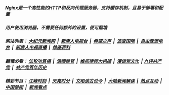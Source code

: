 ##### Nginx是一个高性能的HTTP和反向代理服务器，支持缓存机制，且易于部署和配置

##### 用户使用浏览器，不需要任何额外的设置，便可翻墙

##### 网站列表： [大纪元新闻网](http://149.28.213.166:10080/) &nbsp;|&nbsp; [新唐人电视台](http://149.28.213.166:8000/) &nbsp;|&nbsp; [希望之声](http://149.28.213.166:8200/) &nbsp;|&nbsp; [追查国际](http://149.28.213.166:10010/) &nbsp;|&nbsp; [自由亚洲电台](http://149.28.213.166:9800/) &nbsp;|&nbsp; [新唐人电视直播](http://149.28.213.166/) &nbsp;|&nbsp; [维基百科](http://149.28.213.166:8100/) 

##### 翻墙必看： [法轮功真相](http://149.28.213.166:10000/videos/truth.html) &nbsp;|&nbsp; [活摘器官](http://149.28.213.166:10000/videos/res/Organs/) &nbsp;|&nbsp; [维权律师大抓捕](http://149.28.213.166:10000/videos/709/) &nbsp;|&nbsp; [漫谈党文化](http://149.28.213.166:10000/videos/ccp.html) &nbsp;| [九评共产党](http://149.28.213.166:10000/videos/jiuping/) &nbsp;|&nbsp; [共产党百年历史](http://149.28.213.166:10000/videos/ccp.html)

##### 精彩节目： [江峰时刻](http://149.28.213.166/today-in-history/) &nbsp;|&nbsp; [天亮时分](http://149.28.213.166/tianliang/) &nbsp;|&nbsp; [文昭谈古论今](http://149.28.213.166/wenzhao/) &nbsp;|&nbsp; [大陆新闻解读](http://149.28.213.166/ntdtv-comedy/) &nbsp;|&nbsp; [热点互动](http://149.28.213.166/ntdtv-rdhd/) &nbsp;|&nbsp; [中国禁闻](http://149.28.213.166/ntdtv-news/) &nbsp;|&nbsp; [新闻看点](http://149.28.213.166/news-insight/)
